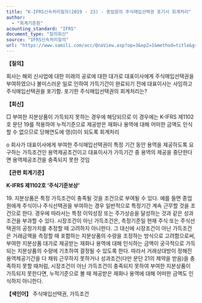 ```yaml
---
title: "K-IFRS신속처리질의(2019 - 23) - 종업원의 주식매입선택권 포기시 회계처리"
author:
  - "회계기준원"
acounting_standard: "IFRS"
document_type: "질의회신"
source: "IFRS신속처리질의"
url: "https://www.samili.com/acc/QnaView.asp?op=3&op2=1&method=title&group=2124-15;1&orgcode=3&searchword=&page=41&code=K%2DIFRS%EC%8B%A0%EC%86%8D%EC%B2%98%EB%A6%AC%EC%A7%88%EC%9D%98%2D23%3A201907"
---
```

**【질의】**

  

회사는 해외 신사업에 대한 미래의 공로에 대한 대가로 대표이사에게 주식매입선택권을 부여하였으나 불미스러운 일로 인하여 가득기간이 완료되기 전에 대표이사는 사임하고 주식매입선택권을 포기함. 포기한 주식매입선택권의 회계처리는?

  
  

**【회신】**

  

□ 부여한 지분상품이 가득되지 못하는 경우에 해당되므로 이 경우에는 K-IFRS 제1102호 문단 19를 적용하여 누적기준으로 제공받은 재화나 용역에 대해 어떠한 금액도 인식할 수 없으므로 당해연도에 영(0)이 되도록 회계처리

  

o 회사가 대표이사에게 부여한 주식매입선택권이 특정 기간 동안 용역을 제공하도록 요구하는 가득조건인 용역제공조건이고 대표이사가 가득기간 중 용역의 제공을 중단한다면 용역제공조건을 충족되지 못한 것임

  
  

**【관련 회계기준】**

  

**K-IFRS 제1102호 ‘주식기준보상’**

  

19\. 지분상품은 특정 가득조건이 충족될 것을 조건으로 부여될 수 있다. 예를 들면 종업원에게 주식이나 주식선택권을 부여하는 경우 일반적으로 특정기간 계속 근무할 것을 조건으로 한다. 경우에 따라서는 특정 이익성장 또는 주가상승을 달성하는 것과 같은 성과조건을 부과할 수 있다. 시장조건이 아닌 가득조건은, 측정기준일 현재 주식 또는 주식선택권의 공정가치를 추정할 때 고려하지 아니한다. 그 대신에 시장조건이 아닌 가득조건은 거래금액을 측정할 때 포함하는 지분상품의 수량을 조정하는 방식으로 고려함으로써, 부여한 지분상품 대가로 제공받는 재화나 용역에 대해 인식하는 금액이 궁극적으로 가득되는 지분상품의 수량에 기초하여 결정될 수 있도록 한다. 따라서 거래상대방이 정해진 용역제공기간을 다 채워 근무하지 못하거나 성과조건(다만 문단 21의 제약을 받음)을 충족하지 못할 때처럼, 시장조건이 아닌 가득조건이 충족되지 못하여 부여한 지분상품이 가득되지 못한다면, 누적기준으로 볼 때 제공받은 재화나 용역에 대해 어떠한 금액도 인식하지 아니한다.

  
  

**【색인어】** 주식매입선택권, 가득조건
